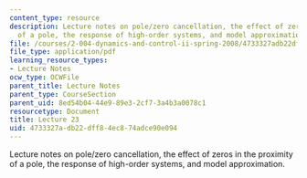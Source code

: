 ```yaml
---
content_type: resource
description: Lecture notes on pole/zero cancellation, the effect of zeros in the proximity
  of a pole, the response of high-order systems, and model approximation.
file: /courses/2-004-dynamics-and-control-ii-spring-2008/4733327adb22dff84ec874adce90e094_lecture_23.pdf
file_type: application/pdf
learning_resource_types:
- Lecture Notes
ocw_type: OCWFile
parent_title: Lecture Notes
parent_type: CourseSection
parent_uid: 8ed54b04-44e9-89e3-2cf7-3a4b3a0078c1
resourcetype: Document
title: Lecture 23
uid: 4733327a-db22-dff8-4ec8-74adce90e094
---
```

Lecture notes on pole/zero cancellation, the effect of zeros in the proximity of a pole, the response of high-order systems, and model approximation.

